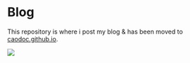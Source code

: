 # Blog

This repository is where i post my blog & has been moved to [caodoc.github.io](https://caodoc.github.io).

![](https://img.shields.io/github/last-commit/caodoc/blog?style="flat-square"&color="94a4ff")